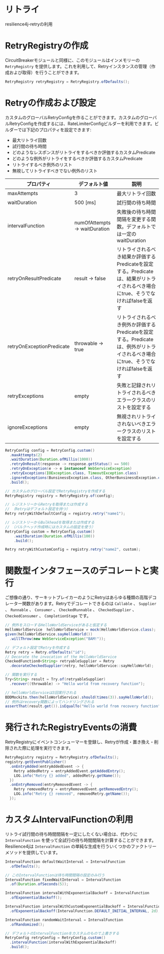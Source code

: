 リトライ
=======
resilience4j-retryの利用

# RetryRegistryの作成
CircuitBreakerモジュールと同様に、このモジュールはインメモリーの `RetryRegistry` を提供します。これを利用して、Retryインスタンスの管理（作成および取得）を行うことができます。

```java
RetryRegistry retryRegistry = RetryRegistry.ofDefaults();
```

# Retryの作成および設定
カスタムのグローバルRetryConfigを作ることができます。カスタムのグローバルRetryConfigを作成するには、RateLimiterConfigビルダーを利用できます。ビルダーでは下記のプロパティを設定できます:

- 最大リトライ回数
- 試行間の待ち時間
- どのようなレスポンスがリトライをするべきか評価するカスタムPredicate
- どのような例外がリトライをするべきか評価するカスタムPredicate
- リトライするべき例外のリスト
- 無視してリトライすべきでない例外のリスト

| プロパティ | デフォルト値 | 説明 |
|-----|------------|-----|
| maxAttempts | 3 | 最大リトライ回数 |
| waitDuration | 500 [ms] | 試行間の待ち時間 |
| intervalFunction | numOfAttempts -> waitDuration | 失敗後の待ち時間間隔を変更する関数。デフォルトでは一定のwaitDuration |
| retryOnResultPredicate | result -> false | リトライされるべき結果か評価するPredicateを設定する。Predicateは、結果がリトライされるべき場合にtrue、そうでなければfalseを返す |
| retryOnExceptionPredicate | throwable -> true | リトライされるべき例外か評価するPredicateを設定する。Predicateは、例外がリトライされるべき場合にtrue、そうでなければfalseを返す |
| retryExceptions | empty | 失敗と記録されリトライされるべきエラークラスのリストを設定する |
| ignoreExceptions | empty | 無視されリトライされないべきエラークラスのリストを設定する |

```java
RetryConfig config = RetryConfig.custom()
  .maxAttempts(2)
  .waitDuration(Duration.ofMillis(1000))
  .retryOnResult(response -> response.getStatus() == 500)
  .retryOnException(e -> e instanceof WebServiceException)
  .retryExceptions(IOException.class, TimeoutException.class)
  .ignoreExceptions(BunsinessException.class, OtherBunsinessException.class)
  .build();

// カスタムのグローバル設定でRetryRegistryを作成する
RetryRegistry registry = RetryRegistry.of(config);

// レジストリーからRetryを取得または作成する
// （Retryはデフォルト設定を持つ）
Retry retryWithDefaultConfig = registry.retry("name1");

// レジストリーからBulkheadを取得または作成する
// （バルクヘッド作成時にはカスタムの設定を使う）
RetryConfig custom = RetryConfig.custom()
    .waitDuration(Duration.ofMillis(100))
    .build();

Retry retryWithCustomConfig = registry.retry("name2", custom);
```

# 関数型インタフェースのデコレートと実行
ご想像の通り、サーキットブレイカーのようにRetryはあらゆる種類の高階デコレーター関数があります。Retryでデコレートできるのは `Callable` 、 `Supplier` 、 `Runnable` 、 `Consumer` 、 `CheckedRunnable` 、 `CheckedSupplier` 、 `CheckedConsumer` 、 `CompletionStage` です。

```java
// 例外をスローするHelloWorldServiceがあると仮定する
HelloWorldService  helloWorldService = mock(HelloWorldService.class);
given(helloWorldService.sayHelloWorld())
  .willThrow(new WebServiceException("BAM!"));

// デフォルト設定でRetryを作成する
Retry retry = Retry.ofDefaults("id");
// Decorate the invocation of the HelloWorldService
CheckedFunction0<String> retryableSupplier = Retry
  .decorateCheckedSupplier(retry, helloWorldService::sayHelloWorld);

// 関数を実行する
Try<String> result = Try.of(retryableSupplier)
  .recover((throwable) -> "Hello world from recovery function");

// helloWorldServiceは3回実行される
BDDMockito.then(helloWorldService).should(times(3)).sayHelloWorld();
// 例外はrecovery関数によってハンドリングされる
assertThat(result.get()).isEqualTo("Hello world from recovery function");
```

# 発行されたRegistryEventsの消費
RetryRegistryにイベントコンシューマーを登録し、Retryが作成・置き換え・削除された際に処理を実行できます。

```java
RetryRegistry registry = RetryRegistry.ofDefaults();
registry.getEventPublisher()
  .onEntryAdded(entryAddedEvent -> {
    Retry addedRetry = entryAddedEvent.getAddedEntry();
    LOG.info("Retry {} added", addedRetry.getName());
  })
  .onEntryRemoved(entryRemovedEvent -> {
    Retry removedRetry = entryRemovedEvent.getRemovedEntry();
    LOG.info("Retry {} removed", removedRetry.getName());
  });
```

# カスタムIntervalFunctionの利用
リトライ試行間の待ち時間間隔を一定にしたくない場合は、代わりに `IntervalFunction` を使って全試行の待ち時間間隔を計算することができます。Resilience4jは `IntervalFunction` の単純な生成を行ういくつかのファクトリーメソッドを提供しています。

```java
IntervalFunction defaultWaitInterval = IntervalFunction
  .ofDefaults();

// このIntervalFunctionは待ち時間間隔の設定のみ行う
IntervalFunction fixedWaitInterval = IntervalFunction
  .of(Duration.ofSeconds(5));

IntervalFunction intervalWithExponentialBackoff = IntervalFunction
  .ofExponentialBackoff();

IntervalFunction intervalWithCustomExponentialBackoff = IntervalFunction
  .ofExponentialBackoff(IntervalFunction.DEFAULT_INITIAL_INTERVAL, 2d);

IntervalFunction randomWaitInterval = IntervalFunction
  .ofRandomized();

// デフォルトのIntervalFunctionをカスタムのもので上書きする
RetryConfig retryConfig = RetryConfig.custom()
  .intervalFunction(intervalWithExponentialBackoff)
  .build();
```